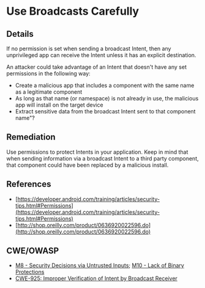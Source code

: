 # Use Broadcasts Carefully

## Details 

If no permission is set when sending a broadcast Intent, then any unprivileged app can receive the Intent unless it has an explicit destination.

An attacker could take advantage of an Intent that doesn't have any set permissions in the following way:
- Create a malicious app that includes a component with the same name as a legitimate component
- As long as that name (or namespace) is not already in use, the malicious app will install on the target device
- Extract sensitive data from the broadcast Intent sent to that component name"?

## Remediation

Use permissions to protect Intents in your application. Keep in mind that when sending information via a broadcast Intent to a third party component, that component could have been replaced by a malicious install.

## References 

 * [https://developer.android.com/training/articles/security-tips.html#Permissions](https://developer.android.com/training/articles/security-tips.html#Permissions)
 * [http://shop.oreilly.com/product/0636920022596.do](http://shop.oreilly.com/product/0636920022596.do)

## CWE/OWASP

 * [M8 - Security Decisions via Untrusted Inputs](https://www.owasp.org/index.php/Mobile_Top_10_2014-M8); [M10 - Lack of Binary Protections](https://www.owasp.org/index.php/Mobile_Top_10_2014-M10)
 * [CWE-925: Improper Verification of Intent by Broadcast Receiver](http://cwe.mitre.org/data/definitions/925.html)
